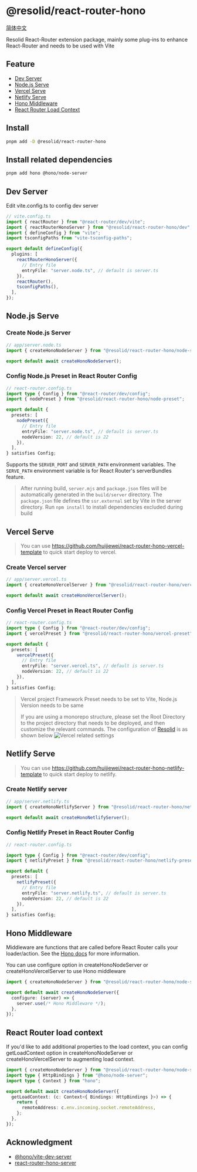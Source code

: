 # @resolid/react-router-hono

[简体中文](README.zh_CN.md)

Resolid React-Router extension package, mainly some plug-ins to enhance React-Router and needs to be used with Vite

## Feature

- [Dev Server](#dev-server)
- [Node.js Serve](#nodejs-serve)
- [Vercel Serve](#vercel-serve)
- [Netlify Serve](#netlify-serve)
- [Hono Middleware](#hono-middleware)
- [React Router Load Context](#remix-load-context)

## Install

```bash
pnpm add -D @resolid/react-router-hono
```

## Install related dependencies

```bash
pnpm add hono @hono/node-server
```

## Dev Server

Edit vite.config.ts to config dev server

```ts
// vite.config.ts
import { reactRouter } from "@react-router/dev/vite";
import { reactRouterHonoServer } from "@resolid/react-router-hono/dev";
import { defineConfig } from "vite";
import tsconfigPaths from "vite-tsconfig-paths";

export default defineConfig({
  plugins: [
    reactRouterHonoServer({
      // Entry file
      entryFile: "server.node.ts", // default is server.ts
    }),
    reactRouter(),
    tsconfigPaths(),
  ],
});
```

## Node.js Serve

### Create Node.js Server

```ts
// app/server.node.ts
import { createHonoNodeServer } from "@resolid/react-router-hono/node-server";

export default await createHonoNodeServer();
```

### Config Node.js Preset in React Router Config

```ts
// react-router.config.ts
import type { Config } from "@react-router/dev/config";
import { nodePreset } from "@resolid/react-router-hono/node-preset";

export default {
  presets: [
    nodePreset({
      // Entry file
      entryFile: "server.node.ts", // default is server.ts
      nodeVersion: 22, // default is 22
    }),
  ],
} satisfies Config;
```

Supports the `SERVER_PORT` and `SERVER_PATH` environment variables. The `SERVE_PATH` environment variable is
for React Router's serverBundles feature.

> After running build, `server.mjs` and `package.json` files will be automatically generated in the `build/server`
> directory. The `package.json` file defines the `ssr.external` set by Vite in the server directory. Run `npm install`
> to
> install dependencies excluded during build

## Vercel Serve

> You can use https://github.com/huijiewei/react-router-hono-vercel-template to quick start deploy to vercel.

### Create Vercel server

```ts
// app/server.vercel.ts
import { createHonoVercelServer } from "@resolid/react-router-hono/vercel-server";

export default await createHonoVercelServer();
```

### Config Vercel Preset in React Router Config

```ts
// react-router.config.ts
import type { Config } from "@react-router/dev/config";
import { vercelPreset } from "@resolid/react-router-hono/vercel-preset";

export default {
  presets: [
    vercelPreset({
      // Entry file
      entryFile: "server.vercel.ts", // default is server.ts
      nodeVersion: 22, // default is 22
    }),
  ],
} satisfies Config;
```

> Vercel project Framework Preset needs to be set to Vite, Node.js Version needs to be same
>
> If you are using a monorepo structure, please set the Root Directory to the project directory that needs to be
> deployed, and then customize the relevant commands. The configuration
> of [Resolid](https://github.com/huijiewei/resolid)
> is as shown below
> ![Vercel related settings](.github/assets/vercel-settings.png)

## Netlify Serve

> You can use https://github.com/huijiewei/react-router-hono-netlify-template to quick start deploy to netlify.

### Create Netlify server

```ts
// app/server.netlify.ts
import { createHonoNetlifyServer } from "@resolid/react-router-hono/netlify-server";

export default await createHonoNetlifyServer();
```

### Config Netlify Preset in React Router Config

```ts
// react-router.config.ts

import type { Config } from "@react-router/dev/config";
import { netlifyPreset } from "@resolid/react-router-hono/netlify-preset";

export default {
  presets: [
    netlifyPreset({
      // Entry file
      entryFile: "server.netlify.ts", // default is server.ts
      nodeVersion: 22, // default is 22
    }),
  ],
} satisfies Config;
```

## Hono Middleware

Middleware are functions that are called before React Router calls your loader/action. See
the [Hono docs](https://hono.dev/docs/guides/middleware) for more information.

You can use configure option in createHonoNodeServer or createHonoVercelServer to use Hono middleware

```ts
import { createHonoNodeServer } from "@resolid/react-router-hono/node-server";

export default await createHonoNodeServer({
  configure: (server) => {
    server.use(/* Hono Middleware */);
  },
});
```

## React Router load context

If you'd like to add additional properties to the load context, you can config getLoadContext option in
createHonoNodeServer or createHonoVercelServer to augmenting load context.

```ts
import { createHonoNodeServer } from "@resolid/react-router-hono/node-server";
import type { HttpBindings } from "@hono/node-server";
import type { Context } from "hono";

export default await createHonoNodeServer({
  getLoadContext: (c: Context<{ Bindings: HttpBindings }>) => {
    return {
      remoteAddress: c.env.incoming.socket.remoteAddress,
    };
  },
});
```

## Acknowledgment

- [@hono/vite-dev-server](https://github.com/honojs/vite-plugins/tree/main/packages/dev-server)
- [react-router-hono-server](https://github.com/rphlmr/react-router-hono-server)
